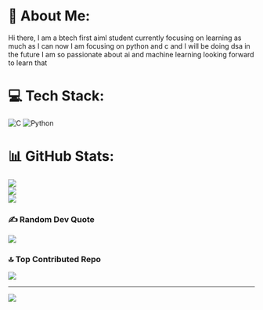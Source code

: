 
# 💫 About Me:
Hi there, I am a btech first aiml student currently focusing on learning as much as I can now I am focusing on python and c and I will be doing dsa in the future I am so passionate about ai and machine learning looking forward to learn that


# 💻 Tech Stack:
![C](https://img.shields.io/badge/c-%2300599C.svg?style=for-the-badge&logo=c&logoColor=white) ![Python](https://img.shields.io/badge/python-3670A0?style=for-the-badge&logo=python&logoColor=ffdd54)
# 📊 GitHub Stats:
![](https://github-readme-stats.vercel.app/api?username=Umrak786-bit&theme=dark&hide_border=false&include_all_commits=false&count_private=false)<br/>
![](https://nirzak-streak-stats.vercel.app/?user=Umrak786-bit&theme=dark&hide_border=false)<br/>
![](https://github-readme-stats.vercel.app/api/top-langs/?username=Umrak786-bit&theme=dark&hide_border=false&include_all_commits=false&count_private=false&layout=compact)

### ✍️ Random Dev Quote
![](https://quotes-github-readme.vercel.app/api?type=horizontal&theme=radical)

### 🔝 Top Contributed Repo
![](https://github-contributor-stats.vercel.app/api?username=Umrak786-bit&limit=5&theme=dark&combine_all_yearly_contributions=true)

---
[![](https://visitcount.itsvg.in/api?id=Umrak786-bit&icon=0&color=0)](https://visitcount.itsvg.in)

<!-- Proudly created with GPRM ( https://gprm.itsvg.in ) -->